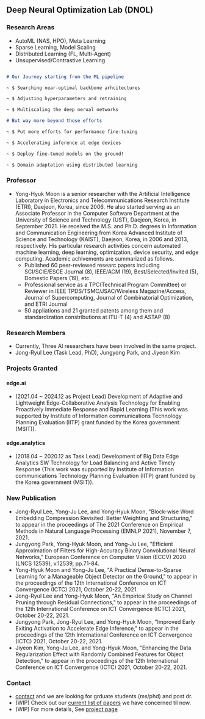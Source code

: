 ## Deep Neural Optimization Lab (DNOL)

### Research Areas
- AutoML (NAS, HPO), Meta Learning 
- Sparse Learning, Model Scaling
- Distributed Learning (FL, Multi-Agent)
- Unsupervised/Contrastive Learning

```markdown

# Our Journey starting from the ML pipeline

~ $ Searching near-optimal backbone arhcitectures

~ $ Adjusting hyperparameters and retraining

~ $ Multiscaling the deep nerual networks

# But way more beyond those efforts

~ $ Put more efforts for performance fine-tuning

~ $ Accelerating inference at edge devices

~ $ Deploy fine-tuned models on the ground!

~ $ Domain adaptation using distributed learning

```

### Professor
- Yong-Hyuk Moon is a senior researcher with the Artificial Intelligence Laboratory in Electronics and Telecommunications Research Institute (ETRI), Daejeon, Korea, since 2006. He also started serving as an Associate Professor in the Computer Software Department at the University of Science and Technology (UST), Daejeon, Korea, in September 2021. He received the M.S. and Ph.D. degrees in Information and Communication Engineering from Korea Advanced Institute of Science and Technology (KAIST), Daejeon, Korea, in 2006 and 2013, respectively. His particular research activities concern automated machine learning, deep learning, optimization, device security, and edge computing. Academic achivements are summarized as follows.
  - Published 60 peer-reviewed researc papers including SCI/SCIE/ESCE Journal (8), IEEE/ACM (19), Best/Selected/Invited (5), Domestic Papers (19), etc.
  - Professional service as a TPC(Technical Program Committee) or Reviewer in IEEE TPDS/TSMC/JSAC/Wireless Magazine/Access, Journal of Supercomputing, Journal of Combinatorial Optimization, and ETRI Journal
  - 50 appliations and 21 granted patents among them and standardization constributions at ITU-T (4) and ASTAP (8)

### Research Members
- Currently, Three AI researchers have been involved in the same project. 
- Jong-Ryul Lee (Task Lead, PhD), Jungyong Park, and Jiyeon Kim

### Projects Granted

#### edge.ai
- (2021.04 ~ 2024.12 as Project Lead) Development of Adaptive and Lightweight Edge-Collaborative Analysis Technology for Enabling Proactively Immediate Response and Rapid Learning (This work was supported by Institute of Information communications Technology Planning Evaluation (IITP) grant funded by the Korea government (MSIT)).

#### edge.analytics
- (2018.04 ~ 2020.12 as Task Lead) Development of Big Data Edge Analytics SW Technology for Load Balancing and Active Timely Response (This work was supported by Institute of Information communications Technology Planning Evaluation (IITP) grant funded by the Korea government (MSIT)).

### New Publication
- Jong-Ryul Lee, Yong-Ju Lee, and Yong-Hyuk Moon, "Block-wise Word Embedding Compression Revisited: Better Weighting and Structuring," to appear in the proceedings of The 2021 Conference on Empirical Methods in Natural Language Processing (EMNLP 2021), November 7, 2021.
- Jungyong Park, Yong-Hyuk Moon, and Yong-Ju Lee, "Efficient Approximation of Filters for High-Accuracy Binary Convolutional Neural Networks," European Conference on Computer Vision (ECCV) 2020 (LNCS 12539), v.12539, pp.71-84.
- Yong-Hyuk Moon and Yong-Ju Lee, "A Practical Dense-to-Sparse Learning for a Manageable Object Detector on the Ground," to appear in the proceedings of the 12th International Conference on ICT Convergence (ICTC) 2021, October 20-22, 2021.
- Jong-Ryul Lee and Yong-Hyuk Moon, "An Empirical Study on Channel Pruning through Residual Connections," to appear in the proceedings of the 12th International Conference on ICT Convergence (ICTC) 2021, October 20-22, 2021.
- Jungyong Park, Jong-Ryul Lee, and Yong-Hyuk Moon, "Improved Early Exiting Activation to Accelerate Edge Inference," to appear in the proceedings of the 12th International Conference on ICT Convergence (ICTC) 2021, October 20-22, 2021.
- Jiyeon Kim, Yong-Ju Lee, and Yong-Hyuk Moon, "Enhancing the Data Regularization Effect with Randomly Combined Features for Object Detection," to appear in the proceedings of the 12th International Conference on ICT Convergence (ICTC) 2021, October 20-22, 2021.

### Contact
- [contact](mailto:yhmoon@etri.re.kr) and we are looking for grduate students (ms/phd) and post dr.
- (WIP) Check out our [current list of papers](https://github.com/etri-edgeai/etri-edgeai.github.io/wiki/References) we have concerned til now.
- (WIP) For more details, See [project page](https://etri-edgeai.github.io)

